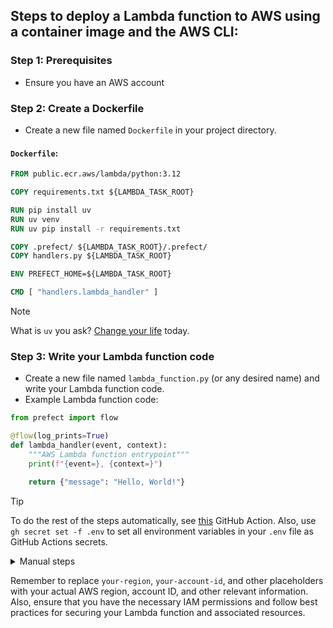 ## Steps to deploy a Lambda function to AWS using a container image and the AWS CLI:

### Step 1: Prerequisites
- Ensure you have an AWS account

### Step 2: Create a Dockerfile
- Create a new file named `Dockerfile` in your project directory.

#### `Dockerfile`:
```Dockerfile
FROM public.ecr.aws/lambda/python:3.12

COPY requirements.txt ${LAMBDA_TASK_ROOT}

RUN pip install uv
RUN uv venv
RUN uv pip install -r requirements.txt

COPY .prefect/ ${LAMBDA_TASK_ROOT}/.prefect/
COPY handlers.py ${LAMBDA_TASK_ROOT}

ENV PREFECT_HOME=${LAMBDA_TASK_ROOT}

CMD [ "handlers.lambda_handler" ]
```

> [!NOTE]
> What is `uv` you ask? [Change your life](https://github.com/astral-sh/uv?tab=readme-ov-file#getting-started) today.

### Step 3: Write your Lambda function code
- Create a new file named `lambda_function.py` (or any desired name) and write your Lambda function code.
- Example Lambda function code:
```python
from prefect import flow

@flow(log_prints=True)
def lambda_handler(event, context):
    """AWS Lambda function entrypoint"""
    print(f"{event=}, {context=}")

    return {"message": "Hello, World!"}
```

> [!TIP]
> To do the rest of the steps automatically, see [this](.github/workflows/deploy.yaml) GitHub Action. Also, use `gh secret set -f .env` to set all environment variables in your `.env` file as GitHub Actions secrets.

<details>
<summary>Manual steps</summary>

### Step 4: Build the Docker image
- Build the Docker image using the Dockerfile.
```console
docker build \
  --platform linux/amd64 \
  --tag your-account-id.dkr.ecr.your-region.amazonaws.com/my-lambda-function:latest \
  .
```

### Step 5: Create an Amazon ECR repository
- Create a new Amazon ECR repository to store your Docker image.
```console
aws ecr create-repository --repository-name my-lambda-function
```

### Step 6: Authenticate with Amazon ECR
- Authenticate your Docker client with Amazon ECR.
```console
aws ecr get-login-password --region your-region | docker login --username AWS --password-stdin your-account-id.dkr.ecr.your-region.amazonaws.com
```


### Step 7: Push the Docker image to Amazon ECR
- Push the tagged Docker image to your Amazon ECR repository.
```console
docker push your-account-id.dkr.ecr.your-region.amazonaws.com/my-lambda-function:latest
```

### Step 8: Create the Lambda function
- Create the Lambda function using the AWS CLI, specifying the function name, package type, code image URI, and IAM role.
```console
aws lambda create-function --function-name my-lambda-function \
  --package-type Image \
  --code ImageUri=your-account-id.dkr.ecr.your-region.amazonaws.com/my-lambda-function:latest \
  --role arn:aws:iam::your-account-id:role/my-lambda-role
```

### Step 9: Set environment variables for the Lambda function
- Set the environment variables for your Lambda function using the AWS CLI.
```console
aws lambda update-function-configuration --function-name my-lambda-function \
  --environment "Variables={ENV_VAR1=value1,ENV_VAR2=value2}"
```

### Step 10: Test the Lambda function
- Invoke the Lambda function to test its functionality.
```console
aws lambda invoke --function-name my-lambda-function response.json
```
- Check the `response.json` file for the function's output.

### Step 11: Update the Lambda function (if needed)
- If you make changes to your Lambda function code or environment variables, rebuild the Docker image, push it to Amazon ECR, and update the function using the AWS CLI.
```console
docker build \
  --platform linux/amd64 \
  --tag your-account-id.dkr.ecr.your-region.amazonaws.com/my-lambda-function:latest .

docker push your-account-id.dkr.ecr.your-region.amazonaws.com/my-lambda-function:latest

aws lambda update-function-code \
  --function-name my-lambda-function \
  --image-uri your-account-id.dkr.ecr.your-region.amazonaws.com/my-lambda-function:latest

aws lambda update-function-configuration \
 --function-name my-lambda-function \
 --environment "Variables={ENV_VAR1=value1,ENV_VAR2=value2}"
```

</details>

Remember to replace `your-region`, `your-account-id`, and other placeholders with your actual AWS region, account ID, and other relevant information. Also, ensure that you have the necessary IAM permissions and follow best practices for securing your Lambda function and associated resources.